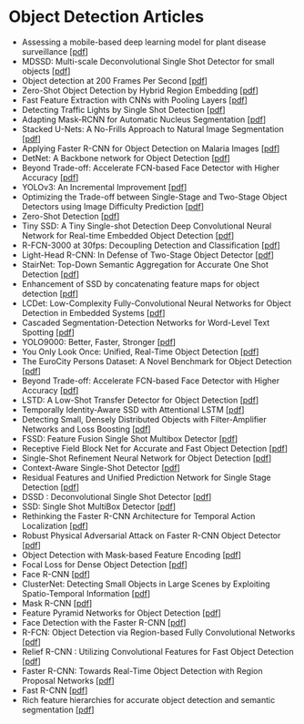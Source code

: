 # Object Detection Articles

+ Assessing a mobile-based deep learning model for plant disease surveillance [[pdf](https://arxiv.org/abs/1805.08692)]
+ MDSSD: Multi-scale Deconvolutional Single Shot Detector for small objects [[pdf](https://arxiv.org/abs/1805.07009)]
+ Object detection at 200 Frames Per Second [[pdf](https://arxiv.org/abs/1805.06361)]
+ Zero-Shot Object Detection by Hybrid Region Embedding [[pdf](https://arxiv.org/abs/1805.06157)]
+ Fast Feature Extraction with CNNs with Pooling Layers [[pdf](https://arxiv.org/abs/1805.03096)]
+ Detecting Traffic Lights by Single Shot Detection [[pdf](https://arxiv.org/abs/1805.02523)]
+ Adapting Mask-RCNN for Automatic Nucleus Segmentation [[pdf](https://arxiv.org/abs/1805.00500)]
+ Stacked U-Nets: A No-Frills Approach to Natural Image Segmentation [[pdf](https://arxiv.org/abs/1804.10343)]
+ Applying Faster R-CNN for Object Detection on Malaria Images [[pdf](https://arxiv.org/abs/1804.09548)]
+ DetNet: A Backbone network for Object Detection [[pdf](https://arxiv.org/abs/1804.06215)]
+ Beyond Trade-off: Accelerate FCN-based Face Detector with Higher Accuracy [[pdf](https://arxiv.org/abs/1804.05197)]
+ YOLOv3: An Incremental Improvement [[pdf](https://arxiv.org/abs/1804.02767)]
+ Optimizing the Trade-off between Single-Stage and Two-Stage Object Detectors using Image Difficulty Prediction [[pdf](https://arxiv.org/abs/1803.08707)]
+ Zero-Shot Detection [[pdf](https://arxiv.org/abs/1803.07113)]
+ Tiny SSD: A Tiny Single-shot Detection Deep Convolutional Neural Network for Real-time Embedded Object Detection [[pdf](https://arxiv.org/abs/1802.06488)]
+ R-FCN-3000 at 30fps: Decoupling Detection and Classification [[pdf](https://arxiv.org/abs/1712.01802)]
+ Light-Head R-CNN: In Defense of Two-Stage Object Detector [[pdf](https://arxiv.org/abs/1711.07264)]
+ StairNet: Top-Down Semantic Aggregation for Accurate One Shot Detection [[pdf](https://arxiv.org/abs/1709.05788)]
+ Enhancement of SSD by concatenating feature maps for object detection [[pdf](https://arxiv.org/abs/1705.09587)]
+ LCDet: Low-Complexity Fully-Convolutional Neural Networks for Object Detection in Embedded Systems [[pdf](https://arxiv.org/abs/1705.05922)]
+ Cascaded Segmentation-Detection Networks for Word-Level Text Spotting [[pdf](https://arxiv.org/abs/1704.00834)]
+ YOLO9000: Better, Faster, Stronger [[pdf](https://arxiv.org/abs/1612.08242)]
+ You Only Look Once: Unified, Real-Time Object Detection [[pdf](https://arxiv.org/abs/1506.02640)]
+ The EuroCity Persons Dataset: A Novel Benchmark for Object Detection [[pdf](https://arxiv.org/abs/1805.07193)]
+ Beyond Trade-off: Accelerate FCN-based Face Detector with Higher Accuracy [[pdf](https://arxiv.org/abs/1804.05197)]
+ LSTD: A Low-Shot Transfer Detector for Object Detection [[pdf](https://arxiv.org/abs/1803.01529)]
+ Temporally Identity-Aware SSD with Attentional LSTM [[pdf](https://arxiv.org/abs/1803.00197)]
+ Detecting Small, Densely Distributed Objects with Filter-Amplifier Networks and Loss Boosting [[pdf](https://arxiv.org/abs/1802.07845)]
+ FSSD: Feature Fusion Single Shot Multibox Detector [[pdf](https://arxiv.org/abs/1712.00960)]
+ Receptive Field Block Net for Accurate and Fast Object Detection [[pdf](https://arxiv.org/abs/1711.07767)]
+ Single-Shot Refinement Neural Network for Object Detection [[pdf](https://arxiv.org/abs/1711.06897)]
+ Context-Aware Single-Shot Detector [[pdf](https://arxiv.org/abs/1707.08682)]
+ Residual Features and Unified Prediction Network for Single Stage Detection [[pdf](https://arxiv.org/abs/1707.05031)]
+ DSSD : Deconvolutional Single Shot Detector [[pdf](https://arxiv.org/abs/1701.06659)]
+ SSD: Single Shot MultiBox Detector [[pdf](https://arxiv.org/abs/1512.02325)]
+ Rethinking the Faster R-CNN Architecture for Temporal Action Localization [[pdf](https://arxiv.org/abs/1804.07667)]
+ Robust Physical Adversarial Attack on Faster R-CNN Object Detector [[pdf](https://arxiv.org/abs/1804.05810)]
+ Object Detection with Mask-based Feature Encoding [[pdf](https://arxiv.org/abs/1802.03934)]
+ Focal Loss for Dense Object Detection [[pdf](https://arxiv.org/abs/1708.02002)]
+ Face R-CNN [[pdf](https://arxiv.org/abs/1706.01061)]
+ ClusterNet: Detecting Small Objects in Large Scenes by Exploiting Spatio-Temporal Information [[pdf](https://arxiv.org/abs/1704.02694)]
+ Mask R-CNN [[pdf](https://arxiv.org/abs/1703.06870)]
+ Feature Pyramid Networks for Object Detection [[pdf](https://arxiv.org/abs/1612.03144)]
+ Face Detection with the Faster R-CNN [[pdf](https://arxiv.org/abs/1606.03473)]
+ R-FCN: Object Detection via Region-based Fully Convolutional Networks [[pdf](https://arxiv.org/abs/1605.06409)]
+ Relief R-CNN : Utilizing Convolutional Features for Fast Object Detection [[pdf](https://arxiv.org/abs/1601.06719)]
+ Faster R-CNN: Towards Real-Time Object Detection with Region Proposal Networks [[pdf](https://arxiv.org/abs/1506.01497)]
+ Fast R-CNN [[pdf](https://arxiv.org/abs/1504.08083)]
+ Rich feature hierarchies for accurate object detection and semantic segmentation [[pdf](https://arxiv.org/abs/1311.2524)]
